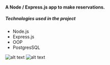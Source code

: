#### A Node / Express.js app to make reservations.

##### Technologies used in the project
- Node.js
- Express.js
- OOP
- PostgresSQL

![alt text](express-lunchly/static/images/customers.png)
![alt text](express-lunchly/static/images/reservations.png)